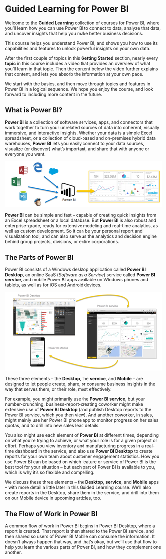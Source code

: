 <properties
   pageTitle="Introducing Power BI"
   description="Understand what Power BI is, its software elements, and its flow of work"
   services="powerbi"
   documentationCenter=""
   authors="davidiseminger"
   manager="mblythe"
   editor=""
   tags=""
   featuredVideoId=""/>

<tags
   ms.service="powerbi"
   ms.devlang="NA"
   ms.topic="article"
   ms.tgt_pltfrm="NA"
   ms.workload="powerbi"
   ms.date="02/17/2016"
   ms.author="v-jescoo"/>

# Guided Learning for Power BI

Welcome to the **Guided Learning** collection of courses for Power BI, where you’ll learn how you can use Power BI to connect to data, analyze that data, and uncover insights that help you make better business decisions.

This course helps you understand Power BI, and shows you how to use its capabilities and features to unlock powerful insights on your own data.

After the first couple of topics in this **Getting Started** section, nearly every **topic** in this course includes a video that provides an overview of what you’ll learn in that topic. Then the content below the video further explains that content, and lets you absorb the information at your own pace.

We start with the basics, and then move through topics and features in Power BI in a logical sequence. We hope you enjoy the course, and look forward to including more content in the future.

## What is Power BI?
**Power BI** is a collection of software services, apps, and connectors that work together to turn your unrelated sources of data into coherent, visually immersive, and interactive insights. Whether your data is a simple Excel spreadsheet, or a collection of cloud-based and on-premises hybrid data warehouses, **Power BI** lets you easily connect to your data sources, visualize (or discover) what’s important, and share that with anyone or everyone you want.

![](media/powerbi-learning-course0-article0/c0a0_1.png)

**Power BI** can be simple and fast – capable of creating quick insights from an Excel spreadsheet or a local database. But **Power BI** is also robust and enterprise-grade, ready for extensive modeling and real-time analytics, as well as custom development. So it can be your personal report and visualization tool, and can also serve as the analytics and decision engine behind group projects, divisions, or entire corporations.

## The Parts of Power BI
Power BI consists of a Windows desktop application called **Power BI Desktop**, an online SaaS (*Software as a Service*) service called **Power BI service**, and mobile Power BI apps available on Windows phones and tablets, as well as for iOS and Android devices.

![](media/powerbi-learning-course0-article0/c0a0_2.png)

These three elements – the **Desktop**, the **service**, and **Mobile** – are designed to let people create, share, or consume business insights in the way that serves them, or their role, most effectively.

For example, you might primarily use the **Power BI service**, but your number-crunching, business-report-creating coworker might make extensive use of **Power BI Desktop** (and publish Desktop reports to the Power BI service, which you then view). And another coworker, in sales, might mainly use her Power BI phone app to monitor progress on her sales quotas, and to drill into new sales lead details.

You also might use each element of **Power BI** at different times, depending on what you’re trying to achieve, or what your role is for a given project or effort. Perhaps you view inventory and manufacturing progress in a real-time dashboard in the service, and also use **Power BI Desktop** to create reports for your own team about customer engagement statistics. How you use Power BI can be based on which feature or service of Power BI is the best tool for your situation – but each part of Power BI is available to you, which is why it’s so flexible and compelling.

We discuss these three elements – the **Desktop**, **service**, and **Mobile** apps – with more detail a little later in this Guided Learning course. We’ll also create reports in the Desktop, share them in the service, and drill into them on our Mobile device in upcoming articles, too.

## The Flow of Work in Power BI
A common flow of work in Power BI begins in Power BI Desktop, where a report is created. That report is then shared to the Power BI service, and then shared so users of Power BI Mobile can consume the information. It doesn’t always happen that way, and that’s okay, but we’ll use that flow to help you learn the various parts of Power BI, and how they complement one another.
